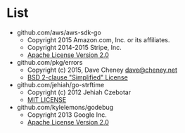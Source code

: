 # List
- github.com/aws/aws-sdk-go
  - Copyright 2015 Amazon.com, Inc. or its affiliates.
  - Copyright 2014-2015 Stripe, Inc.
  - [Apache License Version 2.0](https://github.com/aws/aws-sdk-go/blob/master/LICENSE.txt)
- github.com/pkg/errors
  - Copyright (c) 2015, Dave Cheney <dave@cheney.net>
  - [BSD 2-clause "Simplified" License](https://github.com/pkg/errors/blob/master/LICENSE)
- github.com/jehiah/go-strftime
  - Copyright (c) 2012 Jehiah Czebotar
  - [MIT LICENSE](https://github.com/jehiah/go-strftime/blob/master/LICENSE)
- github.com/kylelemons/godebug
  - Copyright 2013 Google Inc.
  - [Apache License Version 2.0](https://github.com/kylelemons/godebug/blob/master/LICENSE)
